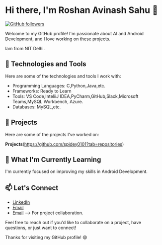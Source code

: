 # Hi there, I'm Roshan Avinash Sahu 👋

[![GitHub followers](https://img.shields.io/github/followers/spidey0101?label=Follow&style=social)](https://github.com/spidey0101)

Welcome to my GitHub profile! I'm passionate about AI and Android Development, and I love working on these projects.

Iam from NIT Delhi.

## 🧰 Technologies and Tools

Here are some of the technologies and tools I work with:

- Programming Languages: C,Python,Java,etc.
- Frameworks: Ready to Learn
- Tools: VS Code,InteliiJ IDEA,PyCharm,GitHub,Slack,Microsoft Teams,MySQL Workbench, Azure.
- Databases: MySQL,etc.

## 🚀 Projects

Here are some of the projects I've worked on:

 **Projects**(https://github.com/spidey0101?tab=repositories) 


## 🌱 What I'm Currently Learning

I'm currently focused on improving my skills in Android Development.

## 📫 Let's Connect

- [LinkedIn](https://www.linkedin.com/in/tech--enthusiast/)
- [Email](mailto:roshanavinash@outlook.com) 
- [Email](mailto:myselfnothing000@gmail.com) --> For project collaboration.

Feel free to reach out if you'd like to collaborate on a project, have questions, or just want to connect!

Thanks for visiting my GitHub profile! 😄

<!--
Optional: Add additional sections like:
- My Blog Posts
- My YouTube Videos
- Fun Facts about Me
- Favorite Quotes
- ...

Make your profile uniquely yours!
-->
